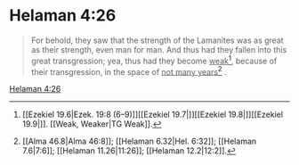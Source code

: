 # Helaman 4:26

> For behold, they saw that the strength of the Lamanites was as great as their strength, even man for man. And thus had they fallen into this great transgression; yea, thus had they become <u>weak</u>[^a], because of their transgression, in the space of <u>not many years</u>[^b] .

[Helaman 4:26](https://www.churchofjesuschrist.org/study/scriptures/bofm/hel/4?lang=eng&id=p26#p26)


[^a]: [[Ezekiel 19.6|Ezek. 19:8 (6–9)]][[Ezekiel 19.7|]][[Ezekiel 19.8|]][[Ezekiel 19.9|]]. [[Weak, Weaker|TG Weak]].  
[^b]: [[Alma 46.8|Alma 46:8]]; [[Helaman 6.32|Hel. 6:32]]; [[Helaman 7.6|7:6]]; [[Helaman 11.26|11:26]]; [[Helaman 12.2|12:2]].  

